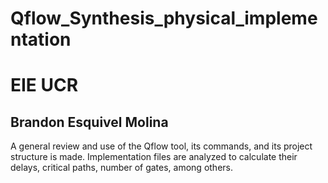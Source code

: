 # Qflow_Synthesis_physical_implementation
# EIE UCR
## Brandon Esquivel Molina

A general review and use of the Qflow tool, its commands, and its project structure is made.
Implementation files are analyzed to calculate their delays, critical paths, number of gates, among others.
